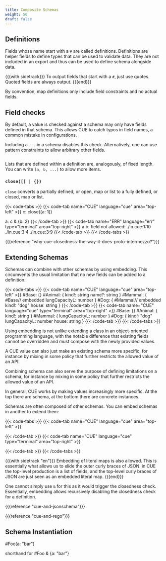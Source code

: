 ```yaml
---
title: Composite Schemas
weight: 50
draft: false
---
```


## Definitions

Fields whose name start with a `#` are called <def>definitions</def>.
Definitions are helper fields to define types that can be used to validate data.
They are not included in an export and thus can be used to define schema
alongside data.

{{{with sidetrack}}}
To output fields that start with a `#`, just use quotes. Quoted fields are
always output.
{{{end}}}

By convention, map definitions only include field constraints and no actual
fields.

## Field checks

By default, a value is checked against a schema may only have fields defined in
that schema.
This allows CUE to catch typos in field names, a common mistake in
configurations.

Including a `...` in a schema disables this check. Alternatively, one can use
pattern constraints to allow arbitrary other fields.

```cue

```

Lists that are defined within a definition are, analogously, of fixed length.
You can write `[a, b, ...]` to allow more items.

### `close([] | {})`

`close` converts a partially defined, or open, map or list to a fully defined,
or closed, map or list.

{{< code-tabs >}}
{{< code-tab name="CUE" language="cue"  area="top-left" >}}
c: close({a: 1})

a: c & {b: 2}
{{< /code-tab >}}
{{< code-tab name="ERR" language="err" type="terminal" area="top-right" >}}
a.b: field not allowed:
    ./in.cue:1:10
    ./in.cue:3:4
    ./in.cue:3:9
{{< /code-tab >}}
{{< /code-tabs >}}

{{{reference "why-cue-closedness-the-way-it-does-proto–intermezzo?"}}}

## Extending Schemas

Schemas can combine with other schemas by using embedding.
This circumvents the usual limitation that no new fields can be added to a
definition.

{{< code-tabs >}}
{{< code-tab name="CUE" language="cue"  area="top-left" >}}
#Base: {}
#Animal: {
	kind!: string
	name?: string
}
#Mammal: {
	#Base// embedded
	lungCapacityL: number
}
#Dog: {
	#Mammal// embedded
	kind!: "dog"
	house: string
}
{{< /code-tab >}}
{{< code-tab name="CUE" language="cue" type="terminal" area="top-right" >}}
#Base: {}
#Animal: {
    kind!: string
}
#Mammal: {
    lungCapacityL: number
}
#Dog: {
    kind!:         "dog"
    lungCapacityL: number
    house:         string
}
{{< /code-tab >}}
{{< /code-tabs >}}

Using embedding is not unlike extending a class in an object-oriented
programming language, with the notable difference that existing fields cannot be
overridden and must compose with the newly provided values.

A CUE value can also just make an existing schema more specific, for instance by
mixing in some policy that further restricts the allowed value of an API.

Combining schema can also serve the purpose of defining limitations on a schema,
for instance by mixing in some policy that further restricts the allowed value
of an API.

In general, CUE works by making values increasingly more specific. At the top
there are schema, at the bottom there are concrete instances.

Schemas are often composed of other schemas. You can embed schemas in another to
extend them:

{{< code-tabs >}}
{{< code-tab name="CUE" language="cue"  area="top-left" >}}

{{< /code-tab >}}
{{< code-tab name="CUE" language="cue" type="terminal" area="top-right" >}}

{{< /code-tab >}}
{{< /code-tabs >}}

{{{with sidetrack "en"}}}
Embedding of literal maps is also allowed. This is essentially what allows us to
elide the outer curly braces of JSON: in CUE the top-level production is a list
of fields, and the top-level curly braces of JSON are just seen as an embedded
literal map.
{{{end}}}

One cannot simply use `&` for this as it would trigger the closedness check.
Essentially, embedding allows recursively disabling the closedness check for a
definition.

{{{reference "cue-and-jsonschema"}}}

{{{reference "cue-and-rego"}}}

## Schema Instantiation

#Foo(a: "bar")

shorthand for #Foo & {a: "bar"}


